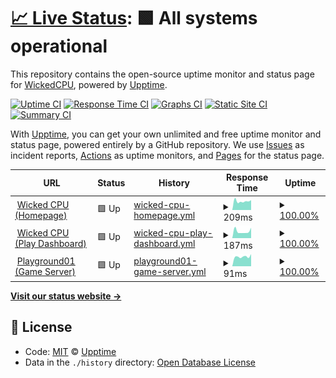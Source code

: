 # [📈 Live Status](https://status.wickedcpu.com): <!--live status--> **🟩 All systems operational**

This repository contains the open-source uptime monitor and status page for [WickedCPU](https://wickedcpu.com), powered by [Upptime](https://github.com/upptime/upptime).

[![Uptime CI](https://github.com/koj-co/upptime/workflows/Uptime%20CI/badge.svg)](https://github.com/koj-co/upptime/actions?query=workflow%3A%22Uptime+CI%22)
[![Response Time CI](https://github.com/koj-co/upptime/workflows/Response%20Time%20CI/badge.svg)](https://github.com/koj-co/upptime/actions?query=workflow%3A%22Response+Time+CI%22)
[![Graphs CI](https://github.com/koj-co/upptime/workflows/Graphs%20CI/badge.svg)](https://github.com/koj-co/upptime/actions?query=workflow%3A%22Graphs+CI%22)
[![Static Site CI](https://github.com/koj-co/upptime/workflows/Static%20Site%20CI/badge.svg)](https://github.com/koj-co/upptime/actions?query=workflow%3A%22Static+Site+CI%22)
[![Summary CI](https://github.com/koj-co/upptime/workflows/Summary%20CI/badge.svg)](https://github.com/koj-co/upptime/actions?query=workflow%3A%22Summary+CI%22)

With [Upptime](https://upptime.js.org), you can get your own unlimited and free uptime monitor and status page, powered entirely by a GitHub repository. We use [Issues](https://github.com/upptime/upptime/issues) as incident reports, [Actions](https://github.com/empmdk/upptime/actions) as uptime monitors, and [Pages](https://status.wickedcpu.com) for the status page.

<!--start: status pages-->
<!-- This summary is generated by Upptime (https://github.com/upptime/upptime) -->
<!-- Do not edit this manually, your changes will be overwritten -->
<!-- prettier-ignore -->
| URL | Status | History | Response Time | Uptime |
| --- | ------ | ------- | ------------- | ------ |
| <img alt="" src="https://favicons.githubusercontent.com/null" height="13"> [Wicked CPU (Homepage)](wickedcpu.com) | 🟩 Up | [wicked-cpu-homepage.yml](https://github.com/empmdk/upptime/commits/HEAD/history/wicked-cpu-homepage.yml) | <details><summary><img alt="Response time graph" src="./graphs/wicked-cpu-homepage/response-time-week.png" height="20"> 209ms</summary><br><a href="https://status.wickedcpu.com/history/wicked-cpu-homepage"><img alt="Response time 367" src="https://img.shields.io/endpoint?url=https%3A%2F%2Fraw.githubusercontent.com%2Fempmdk%2Fupptime%2FHEAD%2Fapi%2Fwicked-cpu-homepage%2Fresponse-time.json"></a><br><a href="https://status.wickedcpu.com/history/wicked-cpu-homepage"><img alt="24-hour response time 234" src="https://img.shields.io/endpoint?url=https%3A%2F%2Fraw.githubusercontent.com%2Fempmdk%2Fupptime%2FHEAD%2Fapi%2Fwicked-cpu-homepage%2Fresponse-time-day.json"></a><br><a href="https://status.wickedcpu.com/history/wicked-cpu-homepage"><img alt="7-day response time 209" src="https://img.shields.io/endpoint?url=https%3A%2F%2Fraw.githubusercontent.com%2Fempmdk%2Fupptime%2FHEAD%2Fapi%2Fwicked-cpu-homepage%2Fresponse-time-week.json"></a><br><a href="https://status.wickedcpu.com/history/wicked-cpu-homepage"><img alt="30-day response time 300" src="https://img.shields.io/endpoint?url=https%3A%2F%2Fraw.githubusercontent.com%2Fempmdk%2Fupptime%2FHEAD%2Fapi%2Fwicked-cpu-homepage%2Fresponse-time-month.json"></a><br><a href="https://status.wickedcpu.com/history/wicked-cpu-homepage"><img alt="1-year response time 336" src="https://img.shields.io/endpoint?url=https%3A%2F%2Fraw.githubusercontent.com%2Fempmdk%2Fupptime%2FHEAD%2Fapi%2Fwicked-cpu-homepage%2Fresponse-time-year.json"></a></details> | <details><summary><a href="https://status.wickedcpu.com/history/wicked-cpu-homepage">100.00%</a></summary><a href="https://status.wickedcpu.com/history/wicked-cpu-homepage"><img alt="All-time uptime 99.72%" src="https://img.shields.io/endpoint?url=https%3A%2F%2Fraw.githubusercontent.com%2Fempmdk%2Fupptime%2FHEAD%2Fapi%2Fwicked-cpu-homepage%2Fuptime.json"></a><br><a href="https://status.wickedcpu.com/history/wicked-cpu-homepage"><img alt="24-hour uptime 100.00%" src="https://img.shields.io/endpoint?url=https%3A%2F%2Fraw.githubusercontent.com%2Fempmdk%2Fupptime%2FHEAD%2Fapi%2Fwicked-cpu-homepage%2Fuptime-day.json"></a><br><a href="https://status.wickedcpu.com/history/wicked-cpu-homepage"><img alt="7-day uptime 100.00%" src="https://img.shields.io/endpoint?url=https%3A%2F%2Fraw.githubusercontent.com%2Fempmdk%2Fupptime%2FHEAD%2Fapi%2Fwicked-cpu-homepage%2Fuptime-week.json"></a><br><a href="https://status.wickedcpu.com/history/wicked-cpu-homepage"><img alt="30-day uptime 100.00%" src="https://img.shields.io/endpoint?url=https%3A%2F%2Fraw.githubusercontent.com%2Fempmdk%2Fupptime%2FHEAD%2Fapi%2Fwicked-cpu-homepage%2Fuptime-month.json"></a><br><a href="https://status.wickedcpu.com/history/wicked-cpu-homepage"><img alt="1-year uptime 99.65%" src="https://img.shields.io/endpoint?url=https%3A%2F%2Fraw.githubusercontent.com%2Fempmdk%2Fupptime%2FHEAD%2Fapi%2Fwicked-cpu-homepage%2Fuptime-year.json"></a></details>
| <img alt="" src="https://favicons.githubusercontent.com/null" height="13"> [Wicked CPU (Play Dashboard)](play.wickedcpu.com) | 🟩 Up | [wicked-cpu-play-dashboard.yml](https://github.com/empmdk/upptime/commits/HEAD/history/wicked-cpu-play-dashboard.yml) | <details><summary><img alt="Response time graph" src="./graphs/wicked-cpu-play-dashboard/response-time-week.png" height="20"> 187ms</summary><br><a href="https://status.wickedcpu.com/history/wicked-cpu-play-dashboard"><img alt="Response time 308" src="https://img.shields.io/endpoint?url=https%3A%2F%2Fraw.githubusercontent.com%2Fempmdk%2Fupptime%2FHEAD%2Fapi%2Fwicked-cpu-play-dashboard%2Fresponse-time.json"></a><br><a href="https://status.wickedcpu.com/history/wicked-cpu-play-dashboard"><img alt="24-hour response time 285" src="https://img.shields.io/endpoint?url=https%3A%2F%2Fraw.githubusercontent.com%2Fempmdk%2Fupptime%2FHEAD%2Fapi%2Fwicked-cpu-play-dashboard%2Fresponse-time-day.json"></a><br><a href="https://status.wickedcpu.com/history/wicked-cpu-play-dashboard"><img alt="7-day response time 187" src="https://img.shields.io/endpoint?url=https%3A%2F%2Fraw.githubusercontent.com%2Fempmdk%2Fupptime%2FHEAD%2Fapi%2Fwicked-cpu-play-dashboard%2Fresponse-time-week.json"></a><br><a href="https://status.wickedcpu.com/history/wicked-cpu-play-dashboard"><img alt="30-day response time 195" src="https://img.shields.io/endpoint?url=https%3A%2F%2Fraw.githubusercontent.com%2Fempmdk%2Fupptime%2FHEAD%2Fapi%2Fwicked-cpu-play-dashboard%2Fresponse-time-month.json"></a><br><a href="https://status.wickedcpu.com/history/wicked-cpu-play-dashboard"><img alt="1-year response time 290" src="https://img.shields.io/endpoint?url=https%3A%2F%2Fraw.githubusercontent.com%2Fempmdk%2Fupptime%2FHEAD%2Fapi%2Fwicked-cpu-play-dashboard%2Fresponse-time-year.json"></a></details> | <details><summary><a href="https://status.wickedcpu.com/history/wicked-cpu-play-dashboard">100.00%</a></summary><a href="https://status.wickedcpu.com/history/wicked-cpu-play-dashboard"><img alt="All-time uptime 99.90%" src="https://img.shields.io/endpoint?url=https%3A%2F%2Fraw.githubusercontent.com%2Fempmdk%2Fupptime%2FHEAD%2Fapi%2Fwicked-cpu-play-dashboard%2Fuptime.json"></a><br><a href="https://status.wickedcpu.com/history/wicked-cpu-play-dashboard"><img alt="24-hour uptime 100.00%" src="https://img.shields.io/endpoint?url=https%3A%2F%2Fraw.githubusercontent.com%2Fempmdk%2Fupptime%2FHEAD%2Fapi%2Fwicked-cpu-play-dashboard%2Fuptime-day.json"></a><br><a href="https://status.wickedcpu.com/history/wicked-cpu-play-dashboard"><img alt="7-day uptime 100.00%" src="https://img.shields.io/endpoint?url=https%3A%2F%2Fraw.githubusercontent.com%2Fempmdk%2Fupptime%2FHEAD%2Fapi%2Fwicked-cpu-play-dashboard%2Fuptime-week.json"></a><br><a href="https://status.wickedcpu.com/history/wicked-cpu-play-dashboard"><img alt="30-day uptime 99.68%" src="https://img.shields.io/endpoint?url=https%3A%2F%2Fraw.githubusercontent.com%2Fempmdk%2Fupptime%2FHEAD%2Fapi%2Fwicked-cpu-play-dashboard%2Fuptime-month.json"></a><br><a href="https://status.wickedcpu.com/history/wicked-cpu-play-dashboard"><img alt="1-year uptime 99.85%" src="https://img.shields.io/endpoint?url=https%3A%2F%2Fraw.githubusercontent.com%2Fempmdk%2Fupptime%2FHEAD%2Fapi%2Fwicked-cpu-play-dashboard%2Fuptime-year.json"></a></details>
| <img alt="" src="https://favicons.githubusercontent.com/null" height="13"> [Playground01 (Game Server)](pg01.wickedcpu.com) | 🟩 Up | [playground01-game-server.yml](https://github.com/empmdk/upptime/commits/HEAD/history/playground01-game-server.yml) | <details><summary><img alt="Response time graph" src="./graphs/playground01-game-server/response-time-week.png" height="20"> 91ms</summary><br><a href="https://status.wickedcpu.com/history/playground01-game-server"><img alt="Response time 75" src="https://img.shields.io/endpoint?url=https%3A%2F%2Fraw.githubusercontent.com%2Fempmdk%2Fupptime%2FHEAD%2Fapi%2Fplayground01-game-server%2Fresponse-time.json"></a><br><a href="https://status.wickedcpu.com/history/playground01-game-server"><img alt="24-hour response time 115" src="https://img.shields.io/endpoint?url=https%3A%2F%2Fraw.githubusercontent.com%2Fempmdk%2Fupptime%2FHEAD%2Fapi%2Fplayground01-game-server%2Fresponse-time-day.json"></a><br><a href="https://status.wickedcpu.com/history/playground01-game-server"><img alt="7-day response time 91" src="https://img.shields.io/endpoint?url=https%3A%2F%2Fraw.githubusercontent.com%2Fempmdk%2Fupptime%2FHEAD%2Fapi%2Fplayground01-game-server%2Fresponse-time-week.json"></a><br><a href="https://status.wickedcpu.com/history/playground01-game-server"><img alt="30-day response time 132" src="https://img.shields.io/endpoint?url=https%3A%2F%2Fraw.githubusercontent.com%2Fempmdk%2Fupptime%2FHEAD%2Fapi%2Fplayground01-game-server%2Fresponse-time-month.json"></a><br><a href="https://status.wickedcpu.com/history/playground01-game-server"><img alt="1-year response time 84" src="https://img.shields.io/endpoint?url=https%3A%2F%2Fraw.githubusercontent.com%2Fempmdk%2Fupptime%2FHEAD%2Fapi%2Fplayground01-game-server%2Fresponse-time-year.json"></a></details> | <details><summary><a href="https://status.wickedcpu.com/history/playground01-game-server">100.00%</a></summary><a href="https://status.wickedcpu.com/history/playground01-game-server"><img alt="All-time uptime 100.00%" src="https://img.shields.io/endpoint?url=https%3A%2F%2Fraw.githubusercontent.com%2Fempmdk%2Fupptime%2FHEAD%2Fapi%2Fplayground01-game-server%2Fuptime.json"></a><br><a href="https://status.wickedcpu.com/history/playground01-game-server"><img alt="24-hour uptime 100.00%" src="https://img.shields.io/endpoint?url=https%3A%2F%2Fraw.githubusercontent.com%2Fempmdk%2Fupptime%2FHEAD%2Fapi%2Fplayground01-game-server%2Fuptime-day.json"></a><br><a href="https://status.wickedcpu.com/history/playground01-game-server"><img alt="7-day uptime 100.00%" src="https://img.shields.io/endpoint?url=https%3A%2F%2Fraw.githubusercontent.com%2Fempmdk%2Fupptime%2FHEAD%2Fapi%2Fplayground01-game-server%2Fuptime-week.json"></a><br><a href="https://status.wickedcpu.com/history/playground01-game-server"><img alt="30-day uptime 100.00%" src="https://img.shields.io/endpoint?url=https%3A%2F%2Fraw.githubusercontent.com%2Fempmdk%2Fupptime%2FHEAD%2Fapi%2Fplayground01-game-server%2Fuptime-month.json"></a><br><a href="https://status.wickedcpu.com/history/playground01-game-server"><img alt="1-year uptime 100.00%" src="https://img.shields.io/endpoint?url=https%3A%2F%2Fraw.githubusercontent.com%2Fempmdk%2Fupptime%2FHEAD%2Fapi%2Fplayground01-game-server%2Fuptime-year.json"></a></details>

<!--end: status pages-->

[**Visit our status website →**](https://status.wickedcpu.com)

## 📄 License

- Code: [MIT](./LICENSE) © [Upptime](https://upptime.js.org)
- Data in the `./history` directory: [Open Database License](https://opendatacommons.org/licenses/odbl/1-0/)
